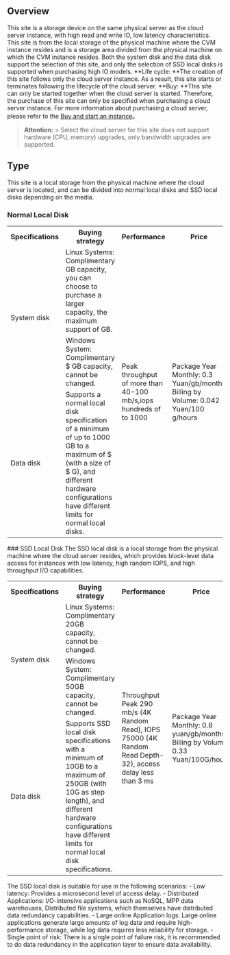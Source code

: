## Overview
This site is a storage device on the same physical server as the cloud server instance, with high read and write IO, low latency characteristics.
This site is from the local storage of the physical machine where the CVM instance resides and is a storage area divided from the physical machine on which the CVM instance resides. Both the system disk and the data disk support the selection of this site, and only the selection of SSD local disks is supported when purchasing high IO models.
**Life cycle: **The creation of this site follows only the cloud server instance. As a result, this site starts or terminates following the lifecycle of the cloud server.
**Buy: **This site can only be started together when the cloud server is started. Therefore, the purchase of this site can only be specified when purchasing a cloud server instance. For more information about purchasing a cloud server, please refer to the [Buy and start an instance](/doc/product/213/4855)。
>**Attention:**
&gt; Select the cloud server for this site does not support hardware (CPU, memory) upgrades, only bandwidth upgrades are supported.
## Type
This site is a local storage from the physical machine where the cloud server is located, and can be divided into normal local disks and SSD local disks depending on the media.
### Normal Local Disk
<table class="typical">
	<tbody>
	<tr>
		<th>Specifications</th>
		<th>Buying strategy</th>
		<th>Performance</th>
		<th>Price</th>
	</tr>
	<tr>
		<td rowspan="2">System disk</td>
		<td>Linux Systems: Complimentary GB capacity, you can choose to purchase a larger capacity, the maximum support of GB.</td>
		<td rowspan="3">Peak throughput of more than 40-100 mb/s,iops hundreds of to 1000</td>
		<td rowspan="3">Package Year Monthly: 0.3 Yuan/gb/months<br>Billing by Volume: 0.042 Yuan/100 g/hours</td>
	</tr>
	<tr>
		<td>Windows System: Complimentary $ GB capacity, cannot be changed.</td>
	</tr>
	<tr>
		<td>Data disk</td>
		<td>Supports a normal local disk specification of a minimum of up to 1000 GB to a maximum of $ (with a size of $ G), and different hardware configurations have different limits for normal local disks.</td>
	</tr>
</tbody></table>
### SSD Local Disk
The SSD local disk is a local storage from the physical machine where the cloud server resides, which provides block-level data access for instances with low latency, high random IOPS, and high throughput I/O capabilities.
<table class="SSD">
	<tbody>
	<tr>
		<th>Specifications</th>
		<th>Buying strategy</th>
		<th>Performance</th>
		<th>Price</th>
	</tr>
	<tr>
		<td rowspan="2">System disk</td>
		<td>Linux Systems: Complimentary 20GB capacity, cannot be changed.</td>
		<td rowspan="3">Throughput Peak 290 mb/s (4K Random Read), IOPS 75000 (4K Random Read Depth-32), access delay less than 3 ms</td>
		<td rowspan="3">Package Year Monthly: 0.8 yuan/gb/months<br/>Billing by Volume: 0.33 Yuan/100G/hours</td>
	</tr>
	<tr>
		<td>Windows System: Complimentary 50GB capacity, cannot be changed.</td>
	</tr>
	<tr>
		<td>Data disk</td>
		<td>Supports SSD local disk specifications with a minimum of 10GB to a maximum of 250GB (with 10G as step length), and different hardware configurations have different limits for normal local disk specifications.</td>
	</tr>
</tbody></table>
The SSD local disk is suitable for use in the following scenarios:
- Low latency: Provides a microsecond level of access delay. 
- Distributed Applications: I/O-intensive applications such as NoSQL, MPP data warehouses, Distributed file systems, which themselves have distributed data redundancy capabilities. 
- Large online Application logs: Large online applications generate large amounts of log data and require high-performance storage, while log data requires less reliability for storage. 
- Single point of risk: There is a single point of failure risk, it is recommended to do data redundancy in the application layer to ensure data availability.
